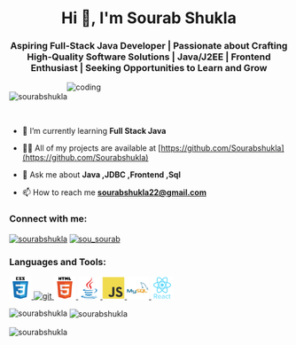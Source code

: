 
<h1 align="center">Hi 👋, I'm Sourab Shukla</h1>
<h3 align="center">Aspiring Full-Stack Java Developer | Passionate about Crafting High-Quality Software Solutions | Java/J2EE | Frontend Enthusiast | Seeking Opportunities to Learn and Grow</h3>
<img align="right" alt="coding" width="400" src="https://cdn.dribbble.com/users/1162077/screenshots/3848914/programmer.gif">

<p align="left"> <img src="https://komarev.com/ghpvc/?username=sourabshukla&label=Profile%20views&color=0e75b6&style=flat" alt="sourabshukla" /> </p>

<p align="left"> <a href="https://twitter.com/" target="blank"><img src="https://img.shields.io/twitter/follow/?logo=twitter&style=for-the-badge" alt="" /></a> </p>

- 🌱 I’m currently learning **Full Stack Java**

- 👨‍💻 All of my projects are available at [https://github.com/Sourabshukla](https://github.com/Sourabshukla)

- 💬 Ask me about **Java ,JDBC ,Frontend ,Sql**

- 📫 How to reach me **sourabshukla22@gmail.com**

<h3 align="left">Connect with me:</h3>
<p align="left">
<a href="https://linkedin.com/in/sourabshukla" target="blank"><img align="center" src="https://raw.githubusercontent.com/rahuldkjain/github-profile-readme-generator/master/src/images/icons/Social/linked-in-alt.svg" alt="sourabshukla" height="30" width="40" /></a>
<a href="https://instagram.com/sou_sourab" target="blank"><img align="center" src="https://raw.githubusercontent.com/rahuldkjain/github-profile-readme-generator/master/src/images/icons/Social/instagram.svg" alt="sou_sourab" height="30" width="40" /></a>
</p>

<h3 align="left">Languages and Tools:</h3>
<p align="left"> <a href="https://www.w3schools.com/css/" target="_blank" rel="noreferrer"> <img src="https://raw.githubusercontent.com/devicons/devicon/master/icons/css3/css3-original-wordmark.svg" alt="css3" width="40" height="40"/> </a> <a href="https://git-scm.com/" target="_blank" rel="noreferrer"> <img src="https://www.vectorlogo.zone/logos/git-scm/git-scm-icon.svg" alt="git" width="40" height="40"/> </a> <a href="https://www.w3.org/html/" target="_blank" rel="noreferrer"> <img src="https://raw.githubusercontent.com/devicons/devicon/master/icons/html5/html5-original-wordmark.svg" alt="html5" width="40" height="40"/> </a> <a href="https://www.java.com" target="_blank" rel="noreferrer"> <img src="https://raw.githubusercontent.com/devicons/devicon/master/icons/java/java-original.svg" alt="java" width="40" height="40"/> </a> <a href="https://developer.mozilla.org/en-US/docs/Web/JavaScript" target="_blank" rel="noreferrer"> <img src="https://raw.githubusercontent.com/devicons/devicon/master/icons/javascript/javascript-original.svg" alt="javascript" width="40" height="40"/> </a> <a href="https://www.mysql.com/" target="_blank" rel="noreferrer"> <img src="https://raw.githubusercontent.com/devicons/devicon/master/icons/mysql/mysql-original-wordmark.svg" alt="mysql" width="40" height="40"/> </a> <a href="https://reactjs.org/" target="_blank" rel="noreferrer"> <img src="https://raw.githubusercontent.com/devicons/devicon/master/icons/react/react-original-wordmark.svg" alt="react" width="40" height="40"/> </a> </p>

<p><img align="left" src="https://github-readme-stats.vercel.app/api/top-langs?username=sourabshukla&show_icons=true&locale=en&layout=compact" alt="sourabshukla" /></p>

<p>&nbsp;<img align="center" src="https://github-readme-stats.vercel.app/api?username=sourabshukla&show_icons=true&locale=en" alt="sourabshukla" /></p>

<p><img align="center" src="https://github-readme-streak-stats.herokuapp.com/?user=sourabshukla&" alt="sourabshukla" /></p>
